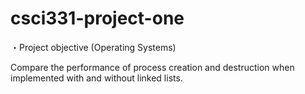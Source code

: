 # csci331-project-one

・Project objective (Operating Systems)

Compare the performance of process creation and destruction when implemented with and without linked lists.
